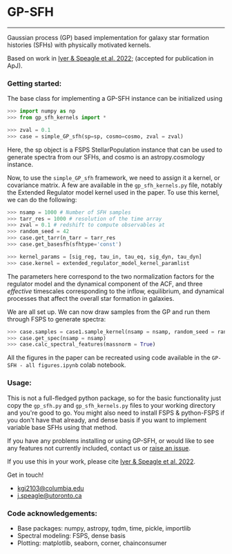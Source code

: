 # GP-SFH
--------

Gaussian process (GP) based implementation for galaxy star formation histories (SFHs) with physically motivated kernels.

Based on work in [Iyer & Speagle et al. 2022](https://ui.adsabs.harvard.edu/abs/2022arXiv220805938I/abstract); (accepted for publication in ApJ).

### Getting started:

The base class for implementing a GP-SFH instance can be initialized using

```python
>>> import numpy as np
>>> from gp_sfh_kernels import *

>>> zval = 0.1
>>> case = simple_GP_sfh(sp=sp, cosmo=cosmo, zval = zval)
```

Here, the sp object is a FSPS StellarPopulation instance that can be used to generate spectra from our SFHs, and cosmo is an astropy.cosmology instance.

Now, to use the `simple_GP_sfh` framework, we need to assign it a kernel, or covariance matrix. A few are available in the `gp_sfh_kernels.py` file, notably the Extended Regulator model kernel used in the paper. To use this kernel, we can do the following:

```python
>>> nsamp = 1000 # Number of SFH samples
>>> tarr_res = 1000 # resolution of the time array
>>> zval = 0.1 # redshift to compute observables at
>>> random_seed = 42
>>> case.get_tarr(n_tarr = tarr_res
>>> case.get_basesfh(sfhtype='const')

>>> kernel_params = [sig_reg, tau_in, tau_eq, sig_dyn, tau_dyn]
>>> case.kernel = extended_regulator_model_kernel_paramlist
```

The parameters here correspond to the two normalization factors for the regulator model and the dynamical component of the ACF, and three *effective* timescales corresponding to the inflow, equilibrium, and dynamical processes that affect the overall star formation in galaxies.

We are all set up. We can now draw samples from the GP and run them through FSPS to generate spectra:

```python
>>> case.samples = case1.sample_kernel(nsamp = nsamp, random_seed = random_seed, force_cov=True, kernel_params = kernel_params)
>>> case.get_spec(nsamp = nsamp)
>>> case.calc_spectral_features(massnorm = True)
```

All the figures in the paper can be recreated using code available in the `GP-SFH - all figures.ipynb` colab notebook.

### Usage:

This is not a full-fledged python package, so for the basic functionality just copy the `gp_sfh.py` and `gp_sfh_kernels.py` files to your working directory and you're good to go. You might also need to install FSPS & python-FSPS if you don't have that already, and dense basis if you want to implement variable base SFHs using that method.

If you have any problems installing or using GP-SFH, or would like to see any features not currently included, contact us or [raise an issue](https://github.com/kartheikiyer/GP-SFH/issues).

If you use this in your work, please cite [Iyer & Speagle et al. 2022](https://ui.adsabs.harvard.edu/abs/2022arXiv220805938I/abstract).

Get in touch!
- kgi2103@columbia.edu
- j.speagle@utoronto.ca

### Code acknowledgements:

- Base packages: numpy, astropy, tqdm, time, pickle, importlib
- Spectral modeling: FSPS, dense basis
- Plotting: matplotlib, seaborn, corner, chainconsumer
